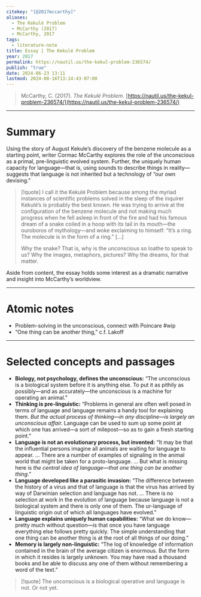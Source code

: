 ```yaml
---
citekey: "[@2017mccarthy]"
​aliases:
  - The Kekulé Problem
  - McCarthy (2017)
  - McCarthy, 2017
tags:
  - literature-note
title: Essay | The Kekulé Problem
year: 2017
permalink: https://nautil.us/the-kekul-problem-236574/
publish: "true"
date: 2024-06-23 13:11
lastmod: 2024-08-16T13:14:43-07:00
---
```

> McCarthy, C. (2017). _The Kekulé Problem_. [https://nautil.us/the-kekul-problem-236574/](https://nautil.us/the-kekul-problem-236574/)

---
# Summary

Using the story of August Kekule’s discovery of the benzene molecule as a starting point, writer Cormac McCarthy explores the role of the unconscious as a primal, pre-linguistic evolved system. Further, the uniquely human capacity for language—that is, using sounds to describe things in reality—suggests that language is not inherited but a technology of “our own devising.”

>[!quote]
>I call it the Kekulé Problem because among the myriad instances of scientific problems solved in the sleep of the inquirer Kekulé’s is probably the best known. He was trying to arrive at the configuration of the benzene molecule and not making much progress when he fell asleep in front of the fire and had his famous dream of a snake coiled in a hoop with its tail in its mouth—the ouroboros of mythology—and woke exclaiming to himself: “It’s a ring. The molecule is in the form of a ring.” \[...]
>
>Why the snake? That is, why is the unconscious so loathe to speak to us? Why the images, metaphors, pictures? Why the dreams, for that matter.

Aside from content, the essay holds some interest as a dramatic narrative and insight into McCarthy’s worldview.

---
# Atomic notes

- Problem-solving in the unconscious, connect with Poincare #wip 
- “One thing can be another thing,” c.f. Lakoff

---
# Selected concepts and passages

- **Biology, not psychology, defines the unconscious:** “The unconscious is a biological system before it is anything else. To put it as pithily as possibly—and as accurately—the unconscious is a machine for operating an animal.”
- **Thinking is pre-linguistic:** “Problems in general are often well posed in terms of language and language remains a handy tool for explaining them. *But the actual process of thinking—in any discipline—is largely an unconscious affair.* Language can be used to sum up some point at which one has arrived—a sort of milepost—so as to gain a fresh starting point.”
- **Language is not an evolutionary process, but invented:** “It may be that the influential persons imagine all animals are waiting for language to appear. … There are a number of examples of signaling in the animal world that might be taken for a proto-language. … But what is missing here is *the central idea of language—that one thing can be another thing*.”
- **Language developed like a parasitic invasion:** “The difference between the history of a virus and that of language is that the virus has arrived by way of Darwinian selection and language has not. … There is no selection at work in the evolution of language because language is not a biological system and there is only one of them. The ur-language of linguistic origin out of which all languages have evolved.”
- **Language explains uniquely human capabilities:** “What we do know—pretty much without question—is that once you have language everything else follows pretty quickly. The simple understanding that one thing can be another thing is at the root of all things of our doing.”
- **Memory is largely non-linguistic:** “The log of knowledge of information contained in the brain of the average citizen is enormous. But the form in which it resides is largely unknown. You may have read a thousand books and be able to discuss any one of them without remembering a word of the text.”

>[!quote]
>The unconscious is a biological operative and language is not. Or not yet.





